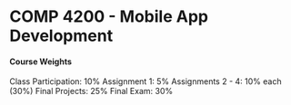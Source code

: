 COMP 4200 - Mobile App Development
=====
#### Course Weights
Class Participation: 10%
Assignment 1: 5%
Assignments 2 - 4: 10% each (30%)
Final Projects: 25%
Final Exam: 30%

